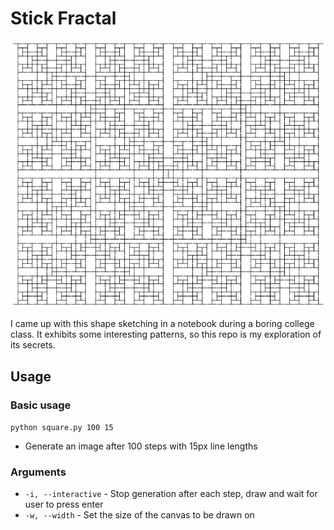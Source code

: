 # Stick Fractal

![image resulting from algorithm, lines chaotically organized at 90-degree angles into a single square](img/63_steps.png?raw=true)

I came up with this shape sketching in a notebook during a boring college class. It exhibits some interesting patterns, so this repo is my exploration of its secrets.

## Usage
### Basic usage
`python square.py 100 15`
* Generate an image after 100 steps with 15px line lengths

### Arguments
* `-i, --interactive` - Stop generation after each step, draw and wait for user to press enter
* `-w, --width` - Set the size of the canvas to be drawn on